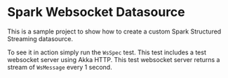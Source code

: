 # Spark Websocket Datasource

This is a sample project to show how to create a custom Spark Structured Streaming datasource.

To see it in action simply run the `WsSpec` test. This test includes a test websocket server using Akka HTTP. This test 
websocket server returns a stream of `WsMessage` every 1 second. 